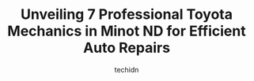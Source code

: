 ---
layout: ampstory
image: https://images.unsplash.com/photo-1574786577759-aebe09a843c6?ixlib=rb-4.0.3&ixid=MnwxMjA3fDB8MHxwaG90by1wYWdlfHx8fGVufDB8fHx8&auto=format&fit=crop&w=640&h=853&q=80
author: techidn
featured: false
description: Searching for the finest Toyota Mechanic in Minot ND, USA? Look no further than the 7 best Toyota Mechanic in the area, where youll find a team of highly qualified professionals ready to ha
title: Unveiling 7 Professional Toyota Mechanics in Minot ND for Efficient Auto Repairs
cover:
   title: Unveiling 7 Professional Toyota Mechanics in Minot ND for Efficient Auto Repairs
   subtitle: Rickpate
   background: https://images.unsplash.com/photo-1574786577759-aebe09a843c6?ixlib=rb-4.0.3&ixid=MnwxMjA3fDB8MHxwaG90by1wYWdlfHx8fGVufDB8fHx8&auto=format&fit=crop&w=640&h=853&q=80

pages: 
 - layout: thirds
   top: <h1>#1 Walmart Auto Care Centers</h1>
   bottom: "<p>The only reason I am giving a 5 is because of Jerry - Team Lead at Walmart Auto in Minot. My husband and I were camping at VanHook and unfortunately got a nail in our tir</p>"
   background: https://www.knot35.com/toplist/wp-content/uploads/2023/06/best-toyota-mechanic-1-in-minot-nd-1685837282.jpeg
   backgroundblur: true
 - layout: thirds
   top: <h1>#2 Magic City Auto and Truck Repair, LLC</h1>
   bottom: "<p>406 20th St SE, Minot, ND 58701, United States</p>"
   background: https://www.knot35.com/toplist/wp-content/uploads/2023/06/best-toyota-mechanic-2-in-minot-nd-1685837283.jpeg
   cta:
      link: https://www.knot35.com/toplist/unveiling-7-professional-toyota-mechanics-in-minot-nd-for-efficient-auto-repairs/
      text: Unveiling 7 Professional Toyota Mechanics in Minot ND for Efficient Auto Repairs
 - layout: thirds
   top: <h1>#3 Alleys Repair & Alignment</h1>
   bottom: "<p>2635 Valley St, Minot, ND 58701, United States</p>"
   background: https://www.knot35.com/toplist/wp-content/uploads/2023/06/best-toyota-mechanic-3-in-minot-nd-1685837283.jpeg
   cta:
      link: https://www.knot35.com/toplist/unveiling-7-professional-toyota-mechanics-in-minot-nd-for-efficient-auto-repairs/
      text: Unveiling 7 Professional Toyota Mechanics in Minot ND for Efficient Auto Repairs
 - layout: thirds
   top: <h1>#4 Jerrys Repair and Alignment</h1>
   bottom: "<p>1306 1st St SW, Minot, ND 58701, United States</p>"
   background: https://images.unsplash.com/photo-1599422314077-f4dfdaa4cd09?ixlib=rb-4.0.3&ixid=MnwxMjA3fDB8MHxwaG90by1wYWdlfHx8fGVufDB8fHx8&auto=format&fit=crop&w=640&h=853&q=80
   cta:
      link: https://www.knot35.com/toplist/unveiling-7-professional-toyota-mechanics-in-minot-nd-for-efficient-auto-repairs/
      text: Unveiling 7 Professional Toyota Mechanics in Minot ND for Efficient Auto Repairs
 - layout: thirds
   top: <h1>#5 Superior Auto Repair</h1>
   bottom: "<p>2910 4th St SW, Minot, ND 58701, United States</p>"
   background: https://images.unsplash.com/photo-1536745287225-21d689278fd1?ixlib=rb-4.0.3&ixid=MnwxMjA3fDB8MHxwaG90by1wYWdlfHx8fGVufDB8fHx8&auto=format&fit=crop&w=640&h=853&q=80
   cta:
      link: https://www.knot35.com/toplist/unveiling-7-professional-toyota-mechanics-in-minot-nd-for-efficient-auto-repairs/
      text: Unveiling 7 Professional Toyota Mechanics in Minot ND for Efficient Auto Repairs
 - layout: thirds
   top: <h1>#6 Heritage Repair and Alignment</h1>
   bottom: "<p>5300 S Broadway, Minot, ND 58701, United States</p>"
   background: https://images.unsplash.com/photo-1618005182384-a83a8bd57fbe?ixlib=rb-4.0.3&ixid=MnwxMjA3fDB8MHxwaG90by1wYWdlfHx8fGVufDB8fHx8&auto=format&fit=crop&w=640&h=853&q=80
   cta:
      link: https://www.knot35.com/toplist/unveiling-7-professional-toyota-mechanics-in-minot-nd-for-efficient-auto-repairs/
      text: Unveiling 7 Professional Toyota Mechanics in Minot ND for Efficient Auto Repairs
 - layout: thirds
   top: <h1>#7 Country Auto</h1>
   bottom: "<p>4225 N Broadway, Minot, ND 58703, United States</p>"
   background: https://images.unsplash.com/photo-1484589065579-248aad0d8b13?ixlib=rb-4.0.3&ixid=MnwxMjA3fDB8MHxwaG90by1wYWdlfHx8fGVufDB8fHx8&auto=format&fit=crop&w=640&h=853&q=80
   cta:
      link: https://www.knot35.com/toplist/unveiling-7-professional-toyota-mechanics-in-minot-nd-for-efficient-auto-repairs/
      text: Unveiling 7 Professional Toyota Mechanics in Minot ND for Efficient Auto Repairs
 - layout: thirds
   middle: Continue reading...
   background: https://images.unsplash.com/photo-1489648022186-8f49310909a0?ixlib=rb-4.0.3&ixid=MnwxMjA3fDB8MHxwaG90by1wYWdlfHx8fGVufDB8fHx8&auto=format&fit=crop&w=640&h=853&q=80
   cta:
      link: https://www.knot35.com/toplist/unveiling-7-professional-toyota-mechanics-in-minot-nd-for-efficient-auto-repairs/
      text: Unveiling 7 Professional Toyota Mechanics in Minot ND for Efficient Auto Repairs
      
---